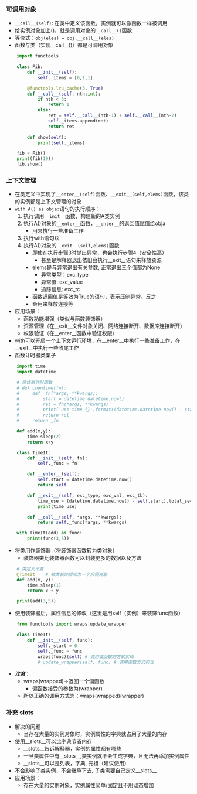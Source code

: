 ### 可调用对象
- `__call__(self)`: 在类中定义该函数，实例就可以像函数一样被调用
- 给实例对象加上()，就是调用对象的`__call__()`函数
- 等价式：`obj(eles) = obj.__call__(eles)`
- 函数与类（实现__call__()）都是可调用对象
```python
    import functools

    class Fib:
        def __init__(self):
            self._items = [0,1,1]

        @functools.lru_cache(3, True)
        def __call__(self, nth:int):
            if nth < 3:
                return 1
            else:
                ret = self.__call__(nth-1) + self.__call__(nth-2)
                self._items.append(ret)
                return ret
        
        def show(self):
            print(self._items)

    fib = Fib()
    print(fib(19))
    fib.show()
```

### 上下文管理
- 在类定义中实现了`__enter__(self)`函数、`__exit__(self,elems)`函数，该类的实例都是上下文管理的对象
- `with A() as obja:`语句的执行顺序：
    1. 执行调用`__init__`函数，构建新的A类实例
    2. 执行A()对象的`__enter__`函数，`__enter__`的返回值赋值给obja
        - 用来执行一些准备工作
    3. 执行with语句块
    4. 执行A()对象的`__exit__(self,elems)`函数
        - 即使在执行步骤3时抛出异常，也会执行步骤4（安全性高）
            - 甚至是解释器退出依旧会执行__exit__语句来释放资源
        - elems是与异常退出有关参数, 正常退出三个值都为None
            - 异常类型：exc_type
            - 异常值: exc_value
            - 追踪信息: exc_tc
        - 函数返回值是等效为True的语句，表示压制异常。反之
        - 会用来释放连接等
- 应用场景：
    - 函数功能增强（类似与函数装饰器）
    - 资源管理（在__exit__文件对象关闭、网络连接断开、数据库连接断开）
    - 权限验证（在__enter__函数中验证权限）
- with可以开启一个上下文运行环境，在__enter__中执行一些准备工作，在__exit__中执行一些收尾工作
- 函数计时器类栗子
```python
    import time
    import datetime

    # 装饰器计时函数
    # def countime(fn):
    #     def _fn(*args, **kwargs):
    #         start = datetime.datetime.now()
    #         ret = fn(*args, **kwargs)
    #         print('use time {}'.format((datetime.datetime.now() - start).total_seconds()))
    #         return ret
    #     return _fn

    def add(x,y):
        time.sleep(2)
        return x+y

    class TimeIt:
        def __init__(self, fn):
            self._func = fn

        def __enter__(self):
            self.start = datetime.datetime.now()
            return self

        def __exit__(self, exc_type, exc_val, exc_tb):
            time_use = (datetime.datetime.now() - self.start).total_seconds()
            print(time_use)

        def __call__(self, *args, **kwargs):
            return self._func(*args, **kwargs)

    with TimeIt(add) as func:
        print(func(3,5))
```
- 将类用作装饰器（将装饰器函数转为类对象）
    - 装饰器类比装饰器函数可以封装更多的数据以及方法
```python
    # 类定义不变
    @TimeIt    # 被类装饰后成为一个实例对象
    def add(x, y):
        time.sleep(1)
        return x + y

    print(add(3,5))
```
- 使用装饰器后，属性信息的修改（这里是用self（实例）来装饰func函数）
```python
    from functools import wraps,update_wrapper

    class TimeIt:
        def __init__(self, func):
            self._start = 0
            self._func = func
            wraps(func)(self) # 调用偏函数的方式实现
            # update_wrapper(self, func) # 调用函数方式实现
```
- ***注意***：
    - wraps(wrapped)->返回一个偏函数
        - 偏函数接受的参数为(wrapper)
    - 所以正确的调用方式为：wraps(wrapped)(wrapper)

### 补充 __slots__
- 解决的问题：
    - 当存在大量的实例对象时，实例属性的字典就占用了大量的内存
- 使用__slots__可以比字典节省内存
    - __slots__告诉解释器，实例的属性都有哪些
    - 一旦类属性中有__slots__,类实例就不会生成字典，且无法再添加实例属性
    - __slots__可以是列表，字典, 元祖（建议使用）
- 不会影响子类实例，不会继承下去, 子类需要自己定义__slots__
- 应用场景：
    - 存在大量的实例对象，实例属性简单/固定且不用动态增加

